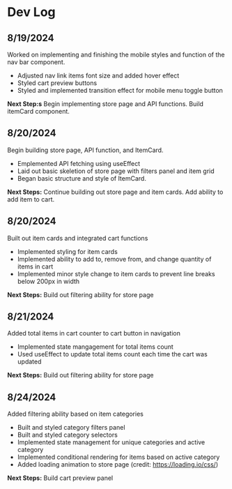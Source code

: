 # Dev Log

## 8/19/2024

Worked on implementing and finishing the mobile styles and function of the nav bar component.

- Adjusted nav link items font size and added hover effect
- Styled cart preview buttons
- Styled and implemented transition effect for mobile menu toggle button

**Next Step:s** Begin implementing store page and API functions. Build itemCard component.

## 8/20/2024

Begin building store page, API function, and ItemCard.

- Emplemented API fetching using useEffect
- Laid out basic skeletion of store page with filters panel and item grid
- Began basic structure and style of ItemCard.

**Next Steps:** Continue building out store page and item cards. Add ability to add item to cart.

## 8/20/2024

Built out item cards and integrated cart functions

- Implemented styling for item cards
- Implemented ability to add to, remove from, and change quantity of items in cart
- Implemented minor style change to item cards to prevent line breaks below 200px in width

**Next Steps:** Build out filtering ability for store page

## 8/21/2024

Added total items in cart counter to cart button in navigation

- Implemented state mangagement for total items count
- Used useEffect to update total items count each time the cart was updated

**Next Steps:** Build out filtering ability for store page

## 8/24/2024

Added filtering ability based on item categories

- Built and styled category filters panel
- Built and styled category selectors
- Implemented state management for unique categories and active category
- Implemented conditional rendering for items based on active category
- Added loading animation to store page (credit: https://loading.io/css/)

**Next Steps:** Build cart preview panel

